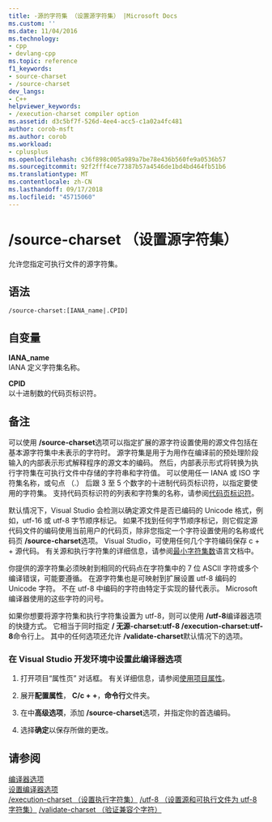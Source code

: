 ```yaml
---
title: -源的字符集 （设置源字符集） |Microsoft Docs
ms.custom: ''
ms.date: 11/04/2016
ms.technology:
- cpp
- devlang-cpp
ms.topic: reference
f1_keywords:
- source-charset
- /source-charset
dev_langs:
- C++
helpviewer_keywords:
- /execution-charset compiler option
ms.assetid: d3c5bf7f-526d-4ee4-acc5-c1a02a4fc481
author: corob-msft
ms.author: corob
ms.workload:
- cplusplus
ms.openlocfilehash: c36f898c005a989a7be78e436b560fe9a0536b57
ms.sourcegitcommit: 92f2fff4ce77387b57a4546de1bd4bd464fb51b6
ms.translationtype: MT
ms.contentlocale: zh-CN
ms.lasthandoff: 09/17/2018
ms.locfileid: "45715060"
---
```

# <a name="source-charset-set-source-character-set"></a>/source-charset （设置源字符集）

允许您指定可执行文件的源字符集。

## <a name="syntax"></a>语法

```
/source-charset:[IANA_name|.CPID]
```

## <a name="arguments"></a>自变量

**IANA_name**<br/>
IANA 定义字符集名称。

**CPID**<br/>
以十进制数的代码页标识符。

## <a name="remarks"></a>备注

可以使用 **/source-charset**选项可以指定扩展的源字符设置使用的源文件包括在基本源字符集中未表示的字符时。 源字符集是用于为用作在编译前的预处理阶段输入的内部表示形式解释程序的源文本的编码。 然后，内部表示形式将转换为执行字符集在可执行文件中存储的字符串和字符值。 可以使用任一 IANA 或 ISO 字符集名称，或句点 （.） 后跟 3 至 5 个数字的十进制代码页标识符，以指定要使用的字符集。 支持代码页标识符的列表和字符集的名称，请参阅[代码页标识符](/windows/desktop/Intl/code-page-identifiers)。

默认情况下，Visual Studio 会检测以确定源文件是否已编码的 Unicode 格式，例如，utf-16 或 utf-8 字节顺序标记。 如果不找到任何字节顺序标记，则它假定源代码文件的编码使用当前用户的代码页，除非您指定一个字符设置使用的名称或代码页 **/source-charset**选项。 Visual Studio，可使用任何几个字符编码保存 c + + 源代码。 有关源和执行字符集的详细信息，请参阅[最小字符集数](../../cpp/character-sets.md)语言文档中。

你提供的源字符集必须映射到相同的代码点在字符集中的 7 位 ASCII 字符或多个编译错误，可能要遵循。 在源字符集也是可映射到扩展设置 utf-8 编码的 Unicode 字符。 不在 utf-8 中编码的字符由特定于实现的替代表示。 Microsoft 编译器使用的这些字符的问号。

如果你想要将源字符集和执行字符集设置为 utf-8，则可以使用 **/utf-8**编译器选项的快捷方式。 它相当于同时指定 **/ 无源-charset:utf-8 /execution-charset:utf-8**命令行上。 其中的任何选项还允许 **/validate-charset**默认情况下的选项。

### <a name="to-set-this-compiler-option-in-the-visual-studio-development-environment"></a>在 Visual Studio 开发环境中设置此编译器选项

1. 打开项目“属性页”  对话框。 有关详细信息，请参阅[使用项目属性](../../ide/working-with-project-properties.md)。

1. 展开**配置属性**， **C/c + +**，**命令行**文件夹。

1. 在中**高级选项**，添加 **/source-charset**选项，并指定你的首选编码。

1. 选择**确定**以保存所做的更改。

## <a name="see-also"></a>请参阅

[编译器选项](../../build/reference/compiler-options.md)<br/>
[设置编译器选项](../../build/reference/setting-compiler-options.md)<br/>
[/execution-charset （设置执行字符集）](../../build/reference/execution-charset-set-execution-character-set.md)
[/utf-8 （设置源和可执行文件为 utf-8 字符集）](../../build/reference/utf-8-set-source-and-executable-character-sets-to-utf-8.md)
[/validate-charset （验证兼容个字符）](../../build/reference/validate-charset-validate-for-compatible-characters.md)